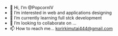 - 👋 Hi, I’m @PopcornIV
- 👀 I’m interested in web and applications designing
- 🌱 I’m currently learning full stck development
- 💞️ I’m looking to collaborate on ...
- 📫 How to reach me... korirkimutai444@gmail.com

<!---
PopcornIV/PopcornIV is a ✨ special ✨ repository because its `README.md` (this file) appears on your GitHub profile.
You can click the Preview link to take a look at your changes.
--->
